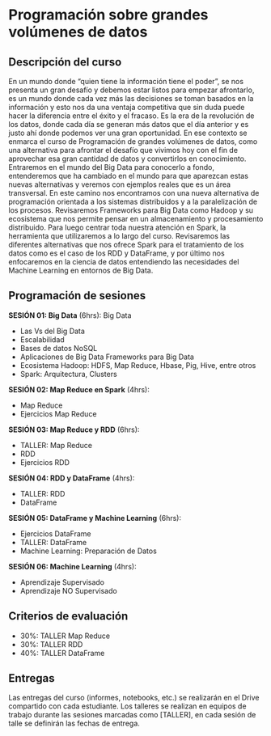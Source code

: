 # Programación sobre grandes volúmenes de datos 

## Descripción del curso
En un mundo donde “quien tiene la información tiene el poder”, se nos presenta un gran desafío y debemos estar listos para empezar afrontarlo, es un mundo donde cada vez más las decisiones se toman basados en la información y esto nos da una ventaja competitiva que sin duda puede hacer la diferencia entre el éxito y el fracaso. Es la era de la revolución de los datos, donde cada día se generan más datos que el día anterior y es justo ahí donde podemos ver una gran oportunidad.
En ese contexto se enmarca el curso de Programación de grandes volúmenes de datos, como una alternativa para afrontar el desafío que vivimos hoy con el fin de aprovechar esa gran cantidad de datos y convertirlos en conocimiento. 
Entraremos en el mundo del Big Data para conocerlo a fondo, entenderemos que ha cambiado en el mundo para que aparezcan estas nuevas alternativas y veremos con ejemplos reales que es un área transversal. En este camino nos encontramos con una nueva alternativa de programación orientada a los sistemas distribuidos y a la paralelización de los procesos.
Revisaremos Frameworks para Big Data como Hadoop y su ecosistema que nos permite pensar en un almacenamiento y procesamiento distribuido. Para luego centrar toda nuestra atención en Spark, la herramienta que utilizaremos a lo largo del curso.
Revisaremos las diferentes alternativas que nos ofrece Spark para el tratamiento de los datos como es el caso de los RDD y DataFrame, y por último nos enfocaremos en la ciencia de datos entendiendo las necesidades del Machine Learning en entornos de Big Data.

## Programación de sesiones

**SESIÓN 01: Big Data** (6hrs):
Big Data
- Las Vs del Big Data
- Escalabilidad
- Bases de datos NoSQL
- Aplicaciones de Big Data
Frameworks para Big Data
- Ecosistema Hadoop: HDFS, Map Reduce, Hbase, Pig, Hive, entre otros 
- Spark:  Arquitectura, Clusters



**SESIÓN 02: Map Reduce en Spark** (4hrs): 
- Map Reduce
- Ejercicios Map Reduce

**SESIÓN 03: Map Reduce y RDD** (6hrs): 
- TALLER: Map Reduce
- RDD
- Ejercicios RDD

**SESIÓN 04: RDD y DataFrame** (4hrs): 
- TALLER: RDD
- DataFrame

**SESIÓN 05: DataFrame y Machine Learning** (6hrs): 
- Ejercicios DataFrame
- TALLER: DataFrame
- Machine Learning: Preparación de Datos

**SESIÓN 06: Machine Learning** (4hrs): 
- Aprendizaje Supervisado
- Aprendizaje NO Supervisado

## Criterios de evaluación
- 30%: TALLER Map Reduce
- 30%: TALLER RDD
- 40%: TALLER DataFrame

## Entregas
Las entregas del curso (informes, notebooks, etc.) se realizarán en el Drive compartido con cada estudiante. Los talleres se realizan en equipos de trabajo durante las sesiones marcadas como [TALLER], en cada sesión de talle se definirán las fechas de entrega.
